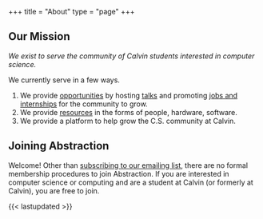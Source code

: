 +++
title = "About"
type = "page"
+++
## Our Mission
*We exist to serve the community of Calvin students interested in computer science.*

We currently serve in a few ways.
1.	We provide [opportunities](/year-2020-21/opportunities) by hosting [talks](/year-2020-21/opportunities#talks) and promoting [jobs and internships](/year-2020-21/opportunities#jobs--internships) for the community to grow.
2.	We provide [resources](/year-2020-21/resources) in the forms of people, hardware, software.
3.	We provide a platform to help grow the C.S. community at Calvin.


## Joining Abstraction
Welcome! Other than [subscribing to our emailing list](http://eepurl.com/hpV8xz), there are no formal membership procedures to join Abstraction. If you are interested in computer science or computing and are a student at Calvin (or formerly at Calvin), you are free to join.


{{< lastupdated >}}
